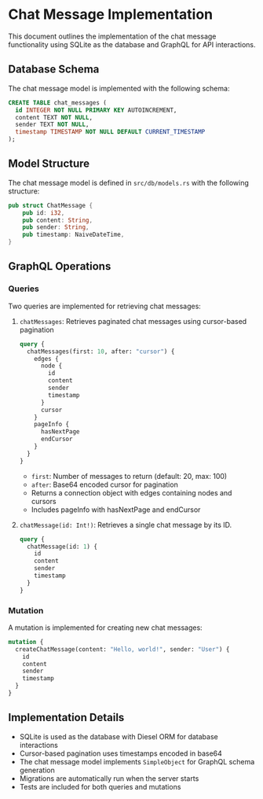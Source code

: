# Chat Message Implementation

This document outlines the implementation of the chat message functionality using SQLite as the database and GraphQL for API interactions.

## Database Schema

The chat message model is implemented with the following schema:

```sql
CREATE TABLE chat_messages (
  id INTEGER NOT NULL PRIMARY KEY AUTOINCREMENT,
  content TEXT NOT NULL,
  sender TEXT NOT NULL,
  timestamp TIMESTAMP NOT NULL DEFAULT CURRENT_TIMESTAMP
);
```

## Model Structure

The chat message model is defined in `src/db/models.rs` with the following structure:

```rust
pub struct ChatMessage {
    pub id: i32,
    pub content: String,
    pub sender: String,
    pub timestamp: NaiveDateTime,
}
```

## GraphQL Operations

### Queries

Two queries are implemented for retrieving chat messages:

1. `chatMessages`: Retrieves paginated chat messages using cursor-based pagination
   ```graphql
   query {
     chatMessages(first: 10, after: "cursor") {
       edges {
         node {
           id
           content
           sender
           timestamp
         }
         cursor
       }
       pageInfo {
         hasNextPage
         endCursor
       }
     }
   }
   ```

   - `first`: Number of messages to return (default: 20, max: 100)
   - `after`: Base64 encoded cursor for pagination
   - Returns a connection object with edges containing nodes and cursors
   - Includes pageInfo with hasNextPage and endCursor

2. `chatMessage(id: Int!)`: Retrieves a single chat message by its ID.
   ```graphql
   query {
     chatMessage(id: 1) {
       id
       content
       sender
       timestamp
     }
   }
   ```

### Mutation

A mutation is implemented for creating new chat messages:

```graphql
mutation {
  createChatMessage(content: "Hello, world!", sender: "User") {
    id
    content
    sender
    timestamp
  }
}
```

## Implementation Details

- SQLite is used as the database with Diesel ORM for database interactions
- Cursor-based pagination uses timestamps encoded in base64
- The chat message model implements `SimpleObject` for GraphQL schema generation
- Migrations are automatically run when the server starts
- Tests are included for both queries and mutations
